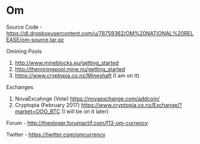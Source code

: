 # Om

Source Code - https://dl.dropboxusercontent.com/u/78759362/OM%20NATIONAL%20RELEASE/om-source.tar.gz

Omining Pools
1. http://www.mineblocks.eu/getting_started
2. http://theminingpool.mine.nu/getting_started
3. https://www.cryptopia.co.nz/Mineshaft (I am on it)

Exchanges
1. NovaExcahnge (Vote) https://novaexchange.com/addcoin/
2. Cryptopia (February 2017) https://www.cryptopia.co.nz/Exchange/?market=OOO_BTC (I will be on it later)

Forum - http://theologer.forumactif.com/f13-om-currency

Twitter - https://twitter.com/omcurrency
